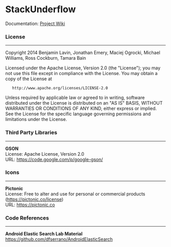 StackUnderflow
==============

Documentation: [Project Wiki](https://github.com/CMPUT301F14T08/StackUnderflow/wiki)  

### License
-----------------------------------------------------------------  
   
Copyright 2014 Benjamin Lavin, Jonathan Emery, Maciej Ogrocki, Michael Williams, Ross Cockburn, Tamara Bain

Licensed under the Apache License, Version 2.0 (the "License");
you may not use this file except in compliance with the License.
You may obtain a copy of the License at  

       http://www.apache.org/licenses/LICENSE-2.0  

Unless required by applicable law or agreed to in writing, software
distributed under the License is distributed on an "AS IS" BASIS,
WITHOUT WARRANTIES OR CONDITIONS OF ANY KIND, either express or implied.
See the License for the specific language governing permissions and
limitations under the License.  
   
### Third Party Libraries  
-----------------------------------------------------------------  
   
**GSON**   
License: Apache License, Version 2.0  
URL: https://code.google.com/p/google-gson/  
   
### Icons 
---------
   
**Pictonic**  
License: Free to alter and use for personal or commercial products (https://pictonic.co/license)    
URL: https://pictonic.co  
   
   
### Code References
------------------

**Android Elastic Search Lab Material**
https://github.com/dfserrano/AndroidElasticSearch
